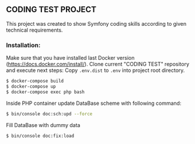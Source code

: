 ## CODING TEST PROJECT
This project was created to show Symfony coding skills according to given technical requirements.
### Installation:
Make sure that you have installed last Docker version (https://docs.docker.com/install/).  Clone current "CODING TEST" repository and execute next steps:
Copy `.env.dist` to `.env` into project root directory.
```sh
$ docker-compose build
$ docker-compose up
$ docker-compose exec php bash
```
Inside PHP container update DataBase scheme with following command:
```sh
$ bin/console doc:sch:upd --force
```
Fill DataBase with dummy data
```sh
$ bin/console doc:fix:load
```
